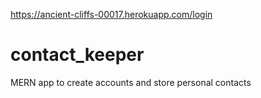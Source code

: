 https://ancient-cliffs-00017.herokuapp.com/login

# contact_keeper
MERN app to create accounts and store personal contacts
